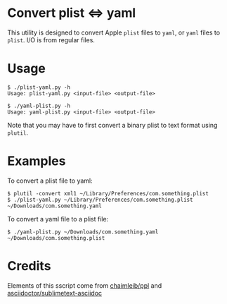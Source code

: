Convert plist <=> yaml
======================

This utility is designed to convert Apple `plist` files to `yaml`, or `yaml` files to `plist`. I/O is from regular files.

# Usage

```
$ ./plist-yaml.py -h
Usage: plist-yaml.py <input-file> <output-file>

$ ./yaml-plist.py -h
Usage: yaml-plist.py <input-file> <output-file>
```
Note that you may have to first convert a binary plist to text format using `plutil`.

# Examples

To convert a plist file to yaml:

```
$ plutil -convert xml1 ~/Library/Preferences/com.something.plist
$ ./plist-yaml.py ~/Library/Preferences/com.something.plist ~/Downloads/com.something.yaml
```

To convert a yaml file to a plist file:

```
$ ./yaml-plist.py ~/Downloads/com.something.yaml ~/Downloads/com.something.plist
```

# Credits

Elements of this sscript come from [chaimleib/ppl](https://github.com/chaimleib/ppl) and [asciidoctor/sublimetext-asciidoc](https://github.com/asciidoctor/sublimetext-asciidoc)

